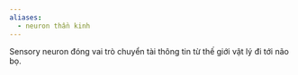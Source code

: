 ```yaml
---
aliases:
  - neuron thần kinh
---
```

Sensory neuron đóng vai trò chuyển tài thông tin từ thế giới vật lý đi tới não bọ.

